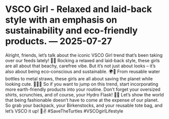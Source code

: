 # VSCO Girl - Relaxed and laid-back style with an emphasis on sustainability and eco-friendly products. — 2025-07-27

Alright, friends, let’s talk about the iconic VSCO Girl trend that’s been taking over our feeds lately! 🌿🌺 Rocking a relaxed and laid-back style, these girls are all about that beachy, carefree vibe. But it’s not just about looks – it’s also about being eco-conscious and sustainable. 🌍🍃 From reusable water bottles to metal straws, these girls are all about saving the planet while looking cute. 💁‍♀️✨ So if you want to jump on this trend, start incorporating more earth-friendly products into your routine. Don’t forget your oversized shirts, scrunchies, and of course, your Hydro Flask! 🌊💚 Let’s show the world that being fashionable doesn’t have to come at the expense of our planet. So grab your backpack, your Birkenstocks, and your reusable tote bag, and let’s VSCO it up! 🌸✌️ #SaveTheTurtles #VSCOgirlLifestyle